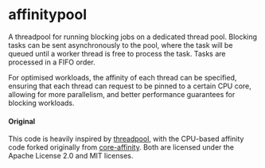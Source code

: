 # affinitypool

A threadpool for running blocking jobs on a dedicated thread pool. Blocking tasks can be sent asynchronously to the pool, where the task will be queued until a worker thread is free to process the task. Tasks are processed in a FIFO order.

For optimised workloads, the affinity of each thread can be specified, ensuring that each thread can request to be pinned to a certain CPU core, allowing for more parallelism, and better performance guarantees for blocking workloads.

#### Original

This code is heavily inspired by [threadpool](https://crates.io/crates/threadpool), with the CPU-based affinity code forked originally from [core-affinity](https://crates.io/crates/core_affinity). Both are licensed under the Apache License 2.0 and MIT licenses.
